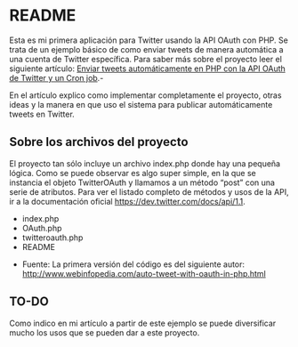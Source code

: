 # README #
Esta es mi primera aplicación para Twitter usando la API OAuth con PHP.
Se trata de un ejemplo básico de como enviar tweets de manera automática a una cuenta de Twitter específica.
Para saber más sobre el proyecto leer el siguiente artículo:
[Enviar tweets automáticamente en PHP con la API OAuth de Twitter y un Cron job](http://www.pedroventura.com/desarrollo-web/enviar-tweets-automaticamente-en-php-con-la-api-oauth-de-twitter-y-un-cron-job/ "Enviar tweets automáticamente en PHP con la API OAuth de Twitter y un Cron job").-

En el artículo explico como implementar completamente el proyecto, otras ideas y la manera en que uso el sistema para publicar automáticamente tweets en Twitter.
 
 
## Sobre los archivos del proyecto ##
 
El proyecto tan sólo incluye un archivo index.php donde hay una pequeña lógica. Como se puede observar es algo super simple, en la que se instancia el objeto TwitterOAuth y llamamos a un método “post” con una serie de atributos.
Para ver el listado completo de métodos y usos de la API, ir a la documentación oficial https://dev.twitter.com/docs/api/1.1.


 
+ index.php
+ OAuth.php
+ twitteroauth.php
+ README

* Fuente: 
La primera versión del código es del siguiente autor: http://www.webinfopedia.com/auto-tweet-with-oauth-in-php.html
 
## TO-DO ##
 Como indico en mi artículo a partir de este ejemplo se puede diversificar mucho los usos que se pueden dar a este proyecto.

